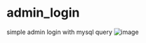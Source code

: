 # admin_login
simple admin login with mysql query
![image](https://user-images.githubusercontent.com/99101632/213761865-1744a746-7d4b-4ad9-b5a3-222712af102e.png)
